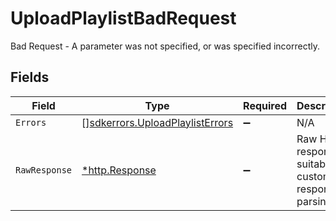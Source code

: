 # UploadPlaylistBadRequest

Bad Request - A parameter was not specified, or was specified incorrectly.


## Fields

| Field                                                                              | Type                                                                               | Required                                                                           | Description                                                                        |
| ---------------------------------------------------------------------------------- | ---------------------------------------------------------------------------------- | ---------------------------------------------------------------------------------- | ---------------------------------------------------------------------------------- |
| `Errors`                                                                           | [][sdkerrors.UploadPlaylistErrors](../../models/sdkerrors/uploadplaylisterrors.md) | :heavy_minus_sign:                                                                 | N/A                                                                                |
| `RawResponse`                                                                      | [*http.Response](https://pkg.go.dev/net/http#Response)                             | :heavy_minus_sign:                                                                 | Raw HTTP response; suitable for custom response parsing                            |